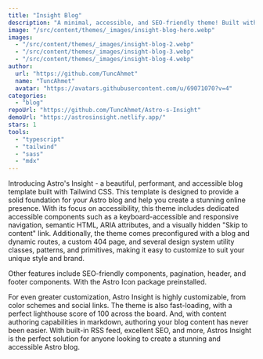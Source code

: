 ```yaml
---
title: "Insight Blog"
description: "A minimal, accessible, and SEO-friendly theme! Built with Tailwind CSS, MDX, TypeScript, and Sass."
image: "/src/content/themes/_images/insight-blog-hero.webp"
images:
  - "/src/content/themes/_images/insight-blog-2.webp"
  - "/src/content/themes/_images/insight-blog-3.webp"
  - "/src/content/themes/_images/insight-blog-4.webp"
author:
  url: "https://github.com/TuncAhmet"
  name: "TuncAhmet"
  avatar: "https://avatars.githubusercontent.com/u/69071070?v=4"
categories:
  - "blog"
repoUrl: "https://github.com/TuncAhmet/Astro-s-Insight"
demoUrl: "https://astrosinsight.netlify.app/"
stars: 1
tools:
  - "typescript"
  - "tailwind"
  - "sass"
  - "mdx"
---
```


<p>Introducing Astro's Insight - a beautiful, performant, and accessible blog template built with Tailwind CSS. This template is designed to provide a solid foundation for your Astro blog and help you create a stunning online presence. With its focus on accessibility, this theme includes dedicated accessible components such as a keyboard-accessible and responsive navigation, semantic HTML, ARIA attributes, and a visually hidden "Skip to content" link. Additionally, the theme comes preconfigured with a blog and dynamic routes, a custom 404 page, and several design system utility classes, patterns, and primitives, making it easy to customize to suit your unique style and brand.</p><p>Other features include SEO-friendly components, pagination, header, and footer components. With the Astro Icon package preinstalled.</p><p>For even greater customization, Astro Insight is highly customizable, from color schemes and social links. The theme is also fast-loading, with a perfect lighthouse score of 100 across the board. And, with content authoring capabilities in markdown, authoring your blog content has never been easier. With built-in RSS feed, excellent SEO, and more, Astros Insight is the perfect solution for anyone looking to create a stunning and accessible Astro blog.</p>
